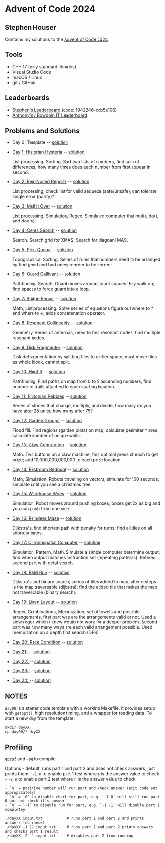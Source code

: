 # Advent of Code 2024
## Stephen Houser

Contains my solutions to the [Advent of Code 2024](https://adventofcode.com/2024).

## Tools

- C++ 17 (only standard libraries)
- Visual Studio Code
- macOS / Linux
- git / GitHub

## Leaderboards

- [Stephen's Leaderboard](https://adventofcode.com/2023/leaderboard/private/view/1942246) (code: 1942246-ccb5e106)
- [Anthony's / Bowdoin IT Leaderboard](https://adventofcode.com/2023/leaderboard/private/view/2619876)

## Problems and Solutions

- Day 0: Template -- [solution](./day00)
- [Day 1: Historian Hysteria](https://adventofcode.com/2024/day/1) -- [solution](./day01)

    List processing, Sorting. Sort two lists of numbers, find sum of differences, how many times does each number from first appear in second.

- [Day 2: Red-Nosed Reports](https://adventofcode.com/2024/day/2) -- [solution](./day02)

    List processing, check list for valid sequece (safe/unsafe); can tolerate single error (parity)?

- [Day 3: Mull It Over](https://adventofcode.com/2024/day3) -- [solution](./day03)

    List processing, Simulation, Regex. Simulated computer that mul(), do(), and don't()

- [Day 4: Ceres Search](https://adventofcode.com/2024/day4) -- [solution](./day04)

    Search. Search grid for XMAS; Search for diagoanl MAS.

- [Day 5: Print Queue](https://adventofcode.com/2024/day5) -- [solution](./day05)

    Topographical Sorting. Series of rules that numbers need to be arranged by find good and bad ones; reorder to be correct.

- [Day 6: Guard Gallivant](https://adventofcode.com/2024/day6) -- [solution](./day06)

    Pathfinding, Search. Guard moves around count spaces they walk on; find spaces to force guard into a loop.

- [Day 7: Bridge Repair](https://adventofcode.com/2024/day7) -- [solution](./day07)

    Math, List processing. Solve series of equations figure out where to * and where to +; adds concatenation operator.

- [Day 8: Resonant Collinearity](https://adventofcode.com/2024/day8) -- [solution](./day08)

    Geometry. Series of antennas, need to find resonant nodes; find multiple resonant nodes.

- [Day 9: Disk Fragmenter](https://adventofcode.com/2024/day9) -- [solution](./day09)

    Disk defragmentation by splitting files to earlier space; must move files as whole block, cannot split.

- [Day 10: Hoof It](https://adventofcode.com/2024/day10) -- [solution](./day10)

    Pathfinding. Find paths on map from 0 to 9 ascending numbers; find number of trails attached to each starting location.

- [Day 11: Plutonian Pebbles](https://adventofcode.com/2024/day11) -- [solution](./day11)

    Series of stones that change, multiply, and divide, how many do you have after 25 units; how many after 75?

- [Day 12: Garden Groups](https://adventofcode.com/2024/day12) -- [solution](./day12)

    Flood fill. Find regions (garden plots) on map, calculate perimiter * area; calculate number of unique walls.

- [Day 13: Claw Contraption](https://adventofcode.com/2024/day13) -- [solution](./day13)

    Math. Two buttons on a claw machine, find optimal press of each to get prize; add 10,000,000,000,000 to each prize location.

- [Day 14: Restroom Redoubt](https://adventofcode.com/2024/day14) -- [solution](./day14)

    Math, Simulation. Robots traveling on vectors, simulate for 100 seconds; simulate until you see a christmas tree.

- [Day 15: Warehouse Woes](https://adventofcode.com/2024/day15) -- [solution](./day15)

    Simulation. Robot moves around pushing boxes; boxes get 2x as big and you can push from one side.

- [Day 16: Reindeer Maze](https://adventofcode.com/2024/day16) -- [solution](./day16)

    Dijkstra's. find shortest path with penalty for turns; find all tiles on all shortest paths.

- [Day 17: Chronospatial Computer](https://adventofcode.com/2024/day17) -- [solution](./day17)

    Simulation, Pattern, Math. Simulate a simple computer determine output; find when output matches instruction set (repeating patterns). Refined second part with octal search.

- [Day 18: RAM Run](https://adventofcode.com/2024/day18) -- [solution](./day18)

    Dijkstra's and binary search; series of tiles added to map, after n steps is the map traversable (dijkstra); find the added tile that makes the map not traversable (binary search).

- [Day 19: Linen Layout](https://adventofcode.com/2024/day19) -- [solution](./day19)

    Regex, Combinations, Memoization; set of towels and possible arrangements, first part was are the arrangements valid or not. Used a slow regex which I knew would not work for a deeper problem. Second part was how many ways are each valid arrangement possible. Used memoization on a depth first search (DFS).

- [Day 20: Race Condition](https://adventofcode.com/2024/day20) -- [solution](./day20)


- [Day 21: ](https://adventofcode.com/2024/day21) -- [solution](./day21)
- [Day 22: ](https://adventofcode.com/2024/day22) -- [solution](./day22)
- [Day 23: ](https://adventofcode.com/2024/day23) -- [solution](./day23)
- [Day 24: ](https://adventofcode.com/2024/day24) -- [solution](./day24)


## NOTES

`day00` is a starter code template with a working Makefile. It provides setup with `getopt()`,
high resolution timing, and a wrapper for reading data. To start a new day from the template:

```
mkdir dayXX
cp day00/* dayXX
``` 


## Profiling

[`gprof`](https://www.math.utah.edu/docs/info/gprof_toc.html)
add `-pg` to compile



Options
    - default, runs part 1 and part 2 and does not check answers, just prints them
    - `-1 n` to enable part 1 test where `n` is the answer value to check
    - `-2 n` to enable part 2 test where `n` is the answer value to check

    - `n` = positive number will run part and check answer (exit code set appropriately)
    - `n` = `0` to disable check for part, e.g. `-1 0` will still run part 0 but not check it's answer
    - `n` = `-1` to disable run for part, e.g. `-1 -1` will disable part 1 completey


```
./dayXX input.txt           # runs part 1 and part 2 and prints answers (no check)
./dayXX -1 12 input.txt     # runs part 1 and part 2 prints answers and checks part 1 result
./dayXX -2 -1 input.txt     # disables part 2 from running
```
